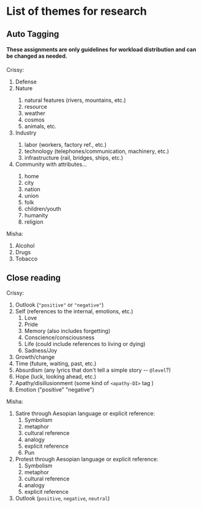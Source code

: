 # List of themes for research
## Auto Tagging
#### These assignments are only guidelines for workload distribution and can be changed as needed.
Crissy:
1. Defense <defense>
2. Nature <nature>
    1. natural features (rivers, mountains, etc.)
    2. resource
    3. weather
    4. cosmos
    5. animals, etc.
3. Industry <industry>
    1. labor (workers, factory ref., etc.)
    2. technology (telephones/communication, machinery, etc.)
    3. infrastructure (rail, bridges, ships, etc.)
4. Community <community> with attributes...
    1. home
    2. city
    3. nation
    4. union
    5. folk
    6. children/youth
    7. humanity
    8. religion


Misha:
1. Alcohol
2. Drugs
3. Tobacco

## Close reading

Crissy:
1. Outlook (`"positive"` or `"negative"`)
2. Self (references to the internal, emotions, etc.)
    1. Love
    2. Pride
    3. Memory (also includes forgetting)
    4. Conscience/consciousness
    5. Life (could include references to living or dying)
    6. Sadness/Joy
3. Growth/change
4. Time (future, waiting, past, etc.)
5. Absurdism (any lyrics that don't tell a simple story -- `@level`?)
6. Hope (luck, looking ahead, etc.)
7. Apathy/disillusionment (some kind of `<apathy-DI>` tag )
8. Emotion ("positive" "negative")

Misha:
1. Satire through Aesopian language or explicit reference:
   1. Symbolism
   2. metaphor 
   3. cultural reference 
   4. analogy
   5. explicit reference
   6. Pun
2. Protest through Aesopian language or explicit reference:
   1. Symbolism
   2. metaphor 
   3. cultural reference 
   4. analogy
   5. explicit reference
3. Outlook (`positive`, `negative`, `neutral`)
